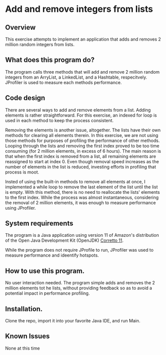 # Add and remove integers from lists

## Overview
This exercise attempts to implement an application that adds and removes 2 million random integers from lists.

## What does this program do?
The program calls three methods that will add and remove 2 million random integers from an ArryList, a LinkedList, and a Hashtable, respecitvely. JProfiler is used to measure each methods performance.

## Code design
There are several ways to add and remove elements from a list. Adding elements is rather straightforward. For this exercise, an indexed for loop is used in each method to keep the process consistent. 

Removing the elements is another issue, altogether. The lists have their own methods for clearing all elements therein. In this exercise, we are not using those methods for purposes of profiling the performance of other methods. Looping through the lists and removing the first index proved to be too time consuming (for 2 million elements, in excess of 6 hours). The main reason is that when the first index is removed from a list, all remaining elements are reassigned to start at index 0. Even though removal speed increases as the number of elements in the list is reduced, investing efforts in profiling that process is moot. 

Insted of using the built-in methods to remove all elements at once, I implemented a while loop to remove the last element of the list until the list is empty. With this method, there is no need to reallocate the lists' elements to the first index. While the process was almost instantaneous, considering the removal of 2 million elements, it was enough to measure performance using JProfiler.

## System requirements
The program is a Java application using version 11 of Amazon's distribution of the Open Java Development Kit (OpenJDK) [Corretto 11](https://aws.amazon.com/corretto/).

While the program does not require JProfile to run, JProfiler was used to measure performance and ideentify hotspots.

## How to use this program.
No user interaction needed. The program simple adds and removes the 2 million elements tot he lists, without providing feedback so as to avoid a potential impact in performance profiling.

## Installation.
Clone the repo, import it into your favorite Java IDE, and run Main.

## Known Issues
None at this time
